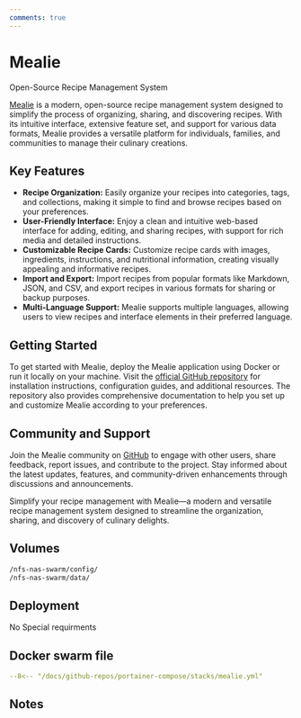 ```yaml
---
comments: true
---
```


# Mealie

Open-Source Recipe Management System

[Mealie](https://github.com/hay-kot/mealie) is a modern, open-source recipe management system designed to simplify the process of organizing, sharing, and discovering recipes. With its intuitive interface, extensive feature set, and support for various data formats, Mealie provides a versatile platform for individuals, families, and communities to manage their culinary creations.

## Key Features

- **Recipe Organization:** Easily organize your recipes into categories, tags, and collections, making it simple to find and browse recipes based on your preferences.
- **User-Friendly Interface:** Enjoy a clean and intuitive web-based interface for adding, editing, and sharing recipes, with support for rich media and detailed instructions.
- **Customizable Recipe Cards:** Customize recipe cards with images, ingredients, instructions, and nutritional information, creating visually appealing and informative recipes.
- **Import and Export:** Import recipes from popular formats like Markdown, JSON, and CSV, and export recipes in various formats for sharing or backup purposes.
- **Multi-Language Support:** Mealie supports multiple languages, allowing users to view recipes and interface elements in their preferred language.

## Getting Started

To get started with Mealie, deploy the Mealie application using Docker or run it locally on your machine. Visit the [official GitHub repository](https://github.com/hay-kot/mealie) for installation instructions, configuration guides, and additional resources. The repository also provides comprehensive documentation to help you set up and customize Mealie according to your preferences.

## Community and Support

Join the Mealie community on [GitHub](https://github.com/hay-kot/mealie) to engage with other users, share feedback, report issues, and contribute to the project. Stay informed about the latest updates, features, and community-driven enhancements through discussions and announcements.

Simplify your recipe management with Mealie—a modern and versatile recipe management system designed to streamline the organization, sharing, and discovery of culinary delights.


## Volumes

```bash
/nfs-nas-swarm/config/
/nfs-nas-swarm/data/
```

## Deployment
No Special requirments

## Docker swarm file
``` yaml linenums="1" 
--8<-- "/docs/github-repos/portainer-compose/stacks/mealie.yml"
```

## Notes

